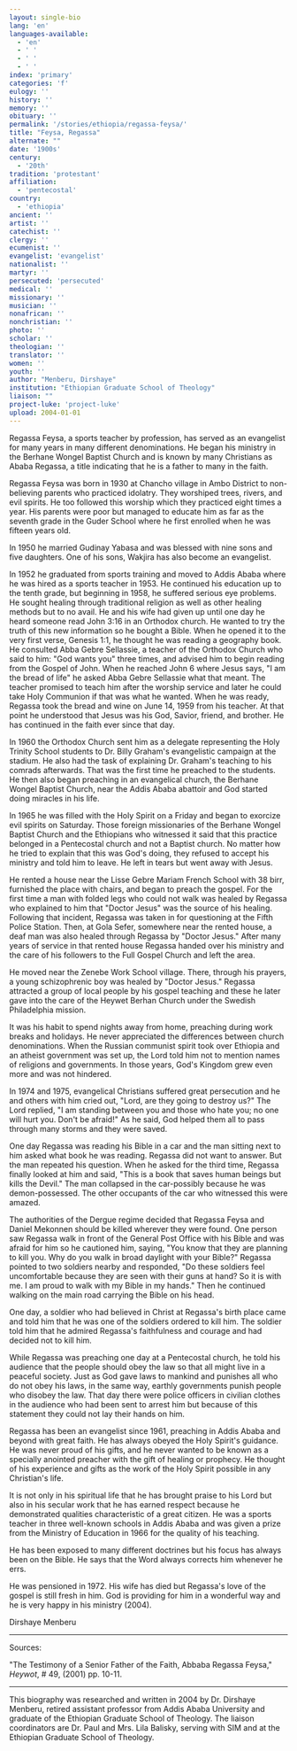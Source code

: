 ```yaml
---
layout: single-bio
lang: 'en'
languages-available:
  - 'en'
  - ' '
  - ' '
  - ' '
index: 'primary'
categories: 'f'
eulogy: ''
history: ''
memory: ''
obituary: ''
permalink: '/stories/ethiopia/regassa-feysa/'
title: "Feysa, Regassa"
alternate: ""
date: '1900s'
century:
  - '20th'
tradition: 'protestant'
affiliation:
  - 'pentecostal'
country:
  - 'ethiopia'
ancient: ''
artist: ''
catechist: ''
clergy: ''
ecumenist: ''
evangelist: 'evangelist'
nationalist: ''
martyr: ''
persecuted: 'persecuted'
medical: ''
missionary: ''
musician: ''
nonafrican: ''
nonchristian: ''
photo: ''
scholar: ''
theologian: ''
translator: ''
women: ''
youth: ''
author: "Menberu, Dirshaye"
institution: "Ethiopian Graduate School of Theology"
liaison: ""
project-luke: 'project-luke'
upload: 2004-01-01
---
```




Regassa Feysa, a sports teacher by profession, has served as an evangelist for many years in many different denominations.  He began his ministry in the Berhane Wongel Baptist Church and is known by many Christians as Ababa Regassa, a title indicating that he is a father to many in the faith.

Regassa Feysa was born in 1930 at Chancho village in Ambo District to non-believing parents who practiced idolatry. They worshiped trees, rivers, and evil spirits. He too followed this worship which they practiced eight times a year. His parents were poor but managed to educate him as far as the seventh grade in the Guder School where he first enrolled when he was fifteen years old.

In 1950 he married Gudinay Yabasa and was blessed with nine sons and five daughters. One of his sons, Wakjira has also become an evangelist.

In 1952 he graduated from sports training and moved to Addis Ababa where he was hired as a sports teacher in 1953. He continued his education up to the tenth grade, but beginning in 1958, he suffered serious eye problems.  He sought healing through traditional religion as well as other healing methods but to no avail.  He and his wife had given up until one day he heard someone read John 3:16 in an Orthodox church. He wanted to try the truth of this new information so he bought a Bible. When he opened it to the very first verse, Genesis 1:1, he thought he was reading a geography book. He consulted Abba Gebre Sellassie, a teacher of the Orthodox Church who said to him: "God wants you" three times, and advised him to begin reading from the Gospel of John. When he reached John 6 where Jesus says, "I am the bread of life" he asked Abba Gebre Sellassie what that meant. The teacher promised to teach him after the worship service and later he could take Holy Communion if that was what he wanted. When he was ready, Regassa took the bread and wine on June 14, 1959 from his teacher. At that point he understood that Jesus was his God, Savior, friend, and brother.  He has continued in the faith ever since that day.

In 1960 the Orthodox Church sent him as a delegate representing the Holy Trinity School students to Dr. Billy Graham's evangelistic campaign at the stadium. He also had the task of explaining Dr. Graham's teaching to his comrads afterwards. That was the first time he preached to the students. He then also began preaching in an evangelical church, the Berhane Wongel Baptist Church, near the Addis Ababa abattoir and God started doing miracles in his life.

In 1965 he was filled with the Holy Spirit on a Friday and began to exorcize evil spirits on Saturday. Those foreign missionaries of the Berhane Wongel Baptist Church and the Ethiopians who witnessed it said that this practice belonged in a Pentecostal church and not a Baptist church. No matter how he tried to explain that this was God's doing, they refused to accept his ministry and told him to leave. He left in tears but went away with Jesus.

He rented a house near the Lisse Gebre Mariam French School with 38 birr, furnished the place with chairs, and began to preach the gospel. For the first time a man with folded legs who could not walk was healed by Regassa who explained to him that "Doctor Jesus" was the source of his healing. Following that incident, Regassa was taken in for questioning at the Fifth Police Station. Then, at Gola Sefer, somewhere near the rented house, a deaf man was also healed through Regassa by "Doctor Jesus." After many years of service in that rented house Regassa handed over his ministry and the care of his followers to the Full Gospel Church and left the area.

He moved near the Zenebe Work School village. There, through his prayers, a young schizophrenic boy was healed by "Doctor Jesus." Regassa attracted a group of local people by his gospel teaching and these he later gave into the care of the Heywet Berhan Church under the Swedish Philadelphia mission.

It was his habit to spend nights away from home, preaching during work breaks and holidays. He never appreciated the differences between church denominations. When the Russian communist spirit took over Ethiopia and an atheist government was set up, the Lord told him not to mention names of religions and governments. In those years, God's Kingdom grew even more and was not hindered.

In 1974 and 1975, evangelical Christians suffered great persecution and he and others with him cried out, "Lord, are they going to destroy us?" The Lord replied, "I am standing between you and those who hate you; no one will hurt you. Don't be afraid!" As he said, God helped them all to pass through many storms and they were saved.

One day Regassa was reading his Bible in a car and the man sitting next to him asked what book he was reading. Regassa did not want to answer. But the man repeated his question. When he asked for the third time, Regassa finally looked at him and said, "This is a book that saves human beings but kills the Devil." The man collapsed in the car-possibly because he was demon-possessed. The other occupants of the car who witnessed this were amazed.

The authorities of the Dergue regime decided that Regassa Feysa and Daniel Mekonnen should be killed wherever they were found. One person saw Regassa walk in front of the General Post Office with his Bible and was afraid for him so he cautioned him, saying, "You know that they are planning to kill you. Why do you walk in broad daylight with your Bible?" Regassa pointed to two soldiers nearby and responded, "Do these soldiers feel uncomfortable because they are seen with their guns at hand? So it is with me. I am proud to walk with my Bible in my hands."  Then he continued walking on the main road carrying the Bible on his head.

One day, a soldier who had believed in Christ at Regassa's birth place came and told him that he was one of the soldiers ordered to kill him. The soldier told him that he admired Regassa's faithfulness and courage and had decided not to kill him.

While Regassa was preaching one day at a Pentecostal church, he told his audience that the people should obey the law so that all might live in a peaceful society. Just as God gave laws to mankind and punishes all who do not obey his laws, in the same way, earthly governments punish people who disobey the law. That day there were police officers in civilian clothes in the audience who had been sent to arrest him but because of this statement they could not lay their hands on him.

Regassa has been an evangelist since 1961, preaching in Addis Ababa and beyond with great faith. He has always obeyed the Holy Spirit's guidance. He was never proud of his gifts, and he never wanted to be known as a specially anointed preacher with the gift of healing or prophecy. He thought of his experience and gifts as the work of the Holy Spirit possible in any Christian's life.

It is not only in his spiritual life that he has brought praise to his Lord but also in his secular work that he has earned respect because he demonstrated qualities characteristic of a great citizen. He was a sports teacher in three well-known schools in Addis Ababa and was given a prize from the Ministry of Education in 1966 for the quality of his teaching.

He has been exposed to many different doctrines but his focus has always been on the Bible. He says that the Word always corrects him whenever he errs.

He was pensioned in 1972. His wife has died but Regassa's love of the gospel is still fresh in him. God is providing for him in a wonderful way and he is very happy in his ministry (2004).

Dirshaye Menberu

---

Sources:

"The Testimony of a Senior Father of the Faith, Abbaba Regassa Feysa," *Heywot*, # 49, (2001) pp. 10-11.

---

This biography was researched and written in 2004 by Dr. Dirshaye Menberu, retired assistant professor from Addis Ababa University and graduate of the Ethiopian Graduate School of Theology. The liaison coordinators are Dr. Paul and Mrs. Lila Balisky, serving with SIM and at the Ethiopian Graduate School of Theology.
